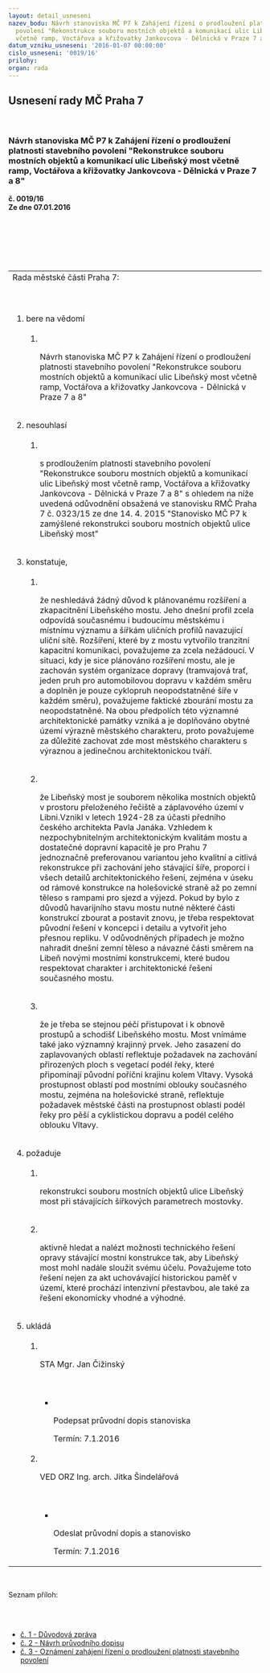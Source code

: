 ```yaml
---
layout: detail_usneseni
nazev_bodu: Návrh stanoviska MČ P7 k Zahájení řízení o prodloužení platnosti stavebního
  povolení "Rekonstrukce souboru mostních objektů a komunikací ulic Libeňský most
  včetně ramp, Voctářova a křižovatky Jankovcova - Dělnická v Praze 7 a 8"
datum_vzniku_usneseni: '2016-01-07 00:00:00'
cislo_usneseni: '0019/16'
prilohy: 
organ: rada
---
```

<div id="ucUsn_pList" class="usn">
	<span><h2>Usnesení rady MČ Praha 7 </h2>
<br></span><div class="standBody">
<span><h3>Návrh stanoviska MČ P7 k Zahájení řízení o prodloužení platnosti stavebního povolení "Rekonstrukce souboru mostních objektů a komunikací ulic Libeňský most včetně ramp, Voctářova a křižovatky Jankovcova - Dělnická v Praze 7 a 8"</h3></span><div class="center">
		<strong>č. 0019/16</strong><br>
	</div>
<div class="center">
		<strong>Ze dne 07.01.2016</strong><br><br>
	</div>
<table class="documentProperties tableView">
<br><tbody>
<br><tr>
<br><td>Rada městské části Praha 7:</td>
</tr>
<br><tr>
<br><td>
<br><ol class="urzList_view">
<br><li class="urzClass1">bere na vědomí <br><ol class="urzOlClass">
<br><li class="urzClass2">
<br><p>Návrh stanoviska MČ P7 k Zahájení řízení o prodloužení platnosti stavebního povolení "Rekonstrukce souboru mostních objektů a komunikací ulic Libeňský most včetně ramp, Voctářova a křižovatky Jankovcova - Dělnická v Praze 7 a 8"</p>
</li>
</ol>
<br>
</li>
<li class="urzClass1">nesouhlasí <br><ol class="urzOlClass">
<br><li class="urzClass2">
<br><p>s prodloužením platnosti stavebního povolení "Rekonstrukce souboru mostních objektů a komunikací ulic Libeňský most včetně ramp, Voctářova a křižovatky Jankovcova - Dělnická v Praze 7 a 8" s ohledem na níže uvedená odůvodnění obsažená ve stanovisku RMČ Praha 7 č. 0323/15 ze dne 14. 4. 2015 "Stanovisko MČ P7 k zamýšlené rekonstrukci souboru mostních objektů ulice Libeňský most"</p>
</li>
</ol>
<br>
</li>
<li class="urzClass1">konstatuje, <br><ol class="urzOlClass">
<br><li class="urzClass2">
<br><p>že neshledává žádný důvod k plánovanému rozšíření a zkapacitnění Libeňského mostu. Jeho dnešní profil zcela odpovídá současnému i budoucímu městskému i místnímu významu a šířkám uličních profilů navazující uliční sítě. Rozšíření, které by z mostu vytvořilo tranzitní kapacitní komunikaci, považujeme za zcela nežádoucí. V situaci, kdy je sice plánováno rozšíření mostu, ale je zachován systém organizace dopravy (tramvajová trať, jeden pruh pro automobilovou dopravu v každém směru a doplněn je pouze cyklopruh neopodstatněné šíře v každém směru), považujeme faktické zbourání mostu za neopodstatněné. Na obou předpolích této významné architektonické památky vzniká a je doplňováno obytné území výrazně městského charakteru, proto považujeme za důležité zachovat zde most městského charakteru s výraznou a jedinečnou architektonickou tváří.</p>
<br>
</li>
<li class="urzClass2">
<br><p>že Libeňský most je souborem několika mostních objektů v prostoru přeloženého řečiště a záplavového území v Libni.Vznikl v letech 1924-28 za účasti předního českého architekta Pavla Janáka. Vzhledem k nezpochybnitelným architektonickým kvalitám mostu a dostatečné dopravní kapacitě je pro Prahu 7 jednoznačně preferovanou variantou jeho kvalitní a citlivá rekonstrukce při zachování jeho stávající šíře, proporcí i všech detailů architektonického řešení, zejména v úseku od rámové konstrukce na holešovické straně až po zemní těleso s rampami pro sjezd a výjezd. Pokud by bylo z důvodů havarijního stavu mostu nutné některé části konstrukcí zbourat a postavit znovu, je třeba respektovat původní řešení v koncepci i detailu a vytvořit jeho přesnou repliku. V odůvodněných případech je možno nahradit dnešní zemní těleso a návazné části směrem na Libeň novými mostními konstrukcemi, které budou respektovat charakter i architektonické řešení současného mostu.</p>
<br>
</li>
<li class="urzClass2">
<br><p>že je třeba se stejnou péčí přistupovat i k obnově prostupů a schodišť Libeňského mostu. Most vnímáme také jako významný krajinný prvek. Jeho zasazení do zaplavovaných oblastí reflektuje požadavek na zachování přirozených ploch s vegetací podél řeky, které připomínají původní poříční krajinu kolem Vltavy. Vysoká prostupnost oblastí pod mostními oblouky současného mostu, zejména na holešovické straně, reflektuje požadavek městské části na prostupnost oblasti podél řeky pro pěší a cyklistickou dopravu a podél celého oblouku Vltavy.</p>
</li>
</ol>
<br>
</li>
<li class="urzClass1">požaduje <br><ol class="urzOlClass">
<br><li class="urzClass2">
<br><p>rekonstrukci souboru mostních objektů ulice Libeňský most při stávajících šířkových parametrech mostovky.</p>
<br>
</li>
<li class="urzClass2">
<br><p>aktivně hledat a nalézt možnosti technického řešení opravy stávající mostní konstrukce tak, aby Libeňský most mohl nadále sloužit svému účelu. Považujeme toto řešení nejen za akt uchovávající historickou paměť v území, které prochází intenzivní přestavbou, ale také za řešení ekonomicky vhodné a výhodné.</p>
</li>
</ol>
<br>
</li>
<li class="urzClass1">ukládá <br><ol class="urzOlClass">
<br><li class="urzClass2">
<br><p>STA Mgr. Jan Čižinský</p>
<br><ul class="urzUlClass">
<br><li class="urzClass3">
<br><p>Podepsat průvodní dopis stanoviska</p>Termín: 7.1.2016</li>
</ul>
<br>
</li>
<li class="urzClass2">
<br><p>VED ORZ Ing. arch. Jitka Šindelářová</p>
<br><ul class="urzUlClass">
<br><li class="urzClass3">
<br><p>Odeslat průvodní dopis a stanovisko</p>Termín: 7.1.2016</li>
</ul>
</li>
</ol>
</li>
</ol>
</td>
</tr>
</tbody>
</table>
<br><p>Seznam příloh:</p>
<br><ul>
<br><li>
<a href="/zdroj.aspx?typ=4&amp;Id=69508&amp;sh=1900398261" target="_blank" title="Odkaz na soubor - 26 kB - nové okno">č. 1 - Důvodová zpráva </a><br>
</li>
<li>
<a href="/zdroj.aspx?typ=4&amp;Id=69509&amp;sh=1900225237" target="_blank" title="Odkaz na soubor - 58,5 kB - nové okno">č. 2 - Návrh průvodního dopisu </a><br>
</li>
<li><a href="/zdroj.aspx?typ=4&amp;Id=69510&amp;sh=-1381942443" target="_blank" title="Odkaz na soubor - 248,5 kB - nové okno">č. 3 - Oznámení zahájení řízení o prodloužení platnosti stavebního povolení </a></li>
</ul>
</div>
</div>